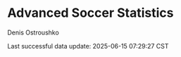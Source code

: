 # Advanced Soccer Statistics
Denis Ostroushko

<!-- gfm -->

Last successful data update: 2025-06-15 07:29:27 CST
